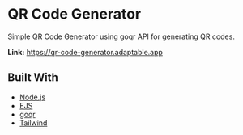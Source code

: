 # QR Code Generator

Simple QR Code Generator using goqr API for generating QR codes.

**Link:** https://qr-code-generator.adaptable.app
## Built With

- [Node.js](https://nodejs.org/)
- [EJS](https://ejs.co/)
- [goqr](https://goqr.me/api/)
- [Tailwind](https://tailwindcss.com/)
